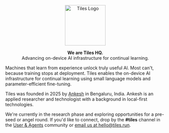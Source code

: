 <p align="center">
  <a href="https://github.com/tileshq/">
    <img src="https://avatars.githubusercontent.com/u/210493283?s=400&u=7dcb8aa07dd8e4dab8ed80d2b3920207cf96e880&v=4" alt="Tiles Logo" width="128" />
  </a>
</p>

<p align="center">
  <strong>We are Tiles HQ.</strong><br />
  Advancing on-device AI infrastructure for continual learning.
</p>

<p>
  Machines that learn from experience unlock truly useful Al. Most can't, because training stops at deployment. Tiles enables the on-device AI infrastructure for continual learning using small language models and parameter-efficient fine-tuning.
</p>

<p>
  Tiles was founded in 2025 by <a href="https://ankeshbharti.com/">Ankesh</a> in Bengaluru, India. Ankesh is an applied researcher and technologist with a background in local-first technologies.

</p>

<p>
  We're currently in the research phase and exploring opportunities for a pre-seed or angel round. If you'd like to connect, drop by the <strong>#tiles</strong> channel in the 
  <a href="https://userandagents.com/" target="_blank" rel="noopener noreferrer">User &amp; Agents</a> 
  community or <a href="mailto:hello@tiles.run">email us at hello@tiles.run</a>.
</p>
